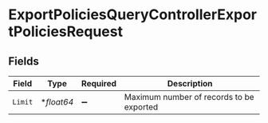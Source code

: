 # ExportPoliciesQueryControllerExportPoliciesRequest


## Fields

| Field                                    | Type                                     | Required                                 | Description                              |
| ---------------------------------------- | ---------------------------------------- | ---------------------------------------- | ---------------------------------------- |
| `Limit`                                  | **float64*                               | :heavy_minus_sign:                       | Maximum number of records to be exported |